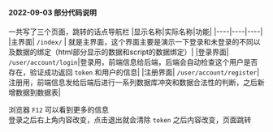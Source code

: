 #### 2022-09-03 部分代码说明
  一共写了三个页面，跳转的话点导航栏
  |显示名称|实际名称|功能|
  |----|----|----|
  |主界面| `/index/` | 就是主界面，这个界面主要是演示一下登录和未登录的不同以及数据的绑定（html部分显示的数据和script的数据绑定）|
  |登录界面| `/user/account/login`|登录用，前端信息给后端，后端会自动检查这个用户是否存在，验证成功返回 `token` 和用户的信息|
  |注册界面| `/user/account/register`|注册用，前端信息发给后端后进行一系列数据库冲突和数据合法性的判断，之后新增数据到数据表|

  浏览器 `F12` 可以看到更多的信息\
  登录之后右上角内容改变，点击退出就会清除 `token` 之后内容改变，页面跳转
